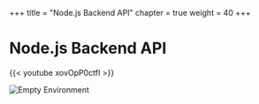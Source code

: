 +++
title = "Node.js Backend API"
chapter = true
weight = 40
+++

# Node.js Backend API

{{< youtube xovOpP0ctfI >}}

![Empty Environment](/images/nodejs.svg)
